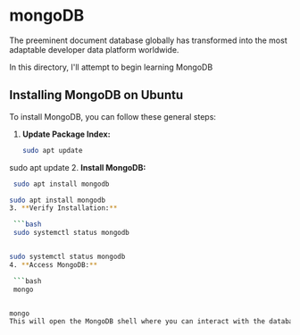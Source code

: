 # mongoDB
The preeminent document database globally has transformed into the most adaptable developer data platform worldwide.


In this directory, I'll attempt to begin learning MongoDB

## Installing MongoDB on Ubuntu

To install MongoDB, you can follow these general steps:

1. **Update Package Index:**

   ```bash
   sudo apt update


sudo apt update
2. **Install MongoDB:** 

   ```bash
    sudo apt install mongodb

sudo apt install mongodb
3. **Verify Installation:**

    ```bash
    sudo systemctl status mongodb


sudo systemctl status mongodb
4. **Access MongoDB:**

    ```bash
    mongo


mongo
This will open the MongoDB shell where you can interact with the database.

